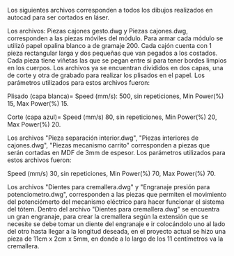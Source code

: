 Los siguientes archivos corresponden a todos los dibujos realizados en autocad para ser cortados en láser.

Los archivos: Piezas cajones gesto.dwg y Piezas cajones.dwg, corresponden a las piezas móviles del módulo. Para armar cada módulo se utilizó papel opalina blanco a de gramaje 200. Cada cajón cuenta con 1 pieza rectangular larga y dos pequeñas que van pegados a los costados. Cada pieza tiene viñetas las que se pegan entre si para tener bordes limpios en los cuerpos.
Los archivos ya se encuentran divididos en dos capas, una de corte y otra de grabado para realizar los plisados en el papel. Los parámetros utilizados para estos archivos fueron: 

Plisado (capa blanca)= Speed (mm/s): 500, sin repeticiones, Min Power(%) 15, Max Power(%) 15.

Corte (capa azul)= Speed (mm/s) 80, sin repeticiones, Min Power(%) 20, Max Power(%) 20.

Los archivos "Pieza separación interior.dwg", "Piezas interiores de cajones.dwg", "Piezas mecanismo carrito" corresponden a piezas que serán cortadas en MDF de 3mm de espesor. Los parámetros utilizados para estos archivos fueron:

Speed (mm/s) 30, sin repeticiones, Min Power(%) 70, Max Power(%) 70.


Los archivos "Dientes para cremallera.dwg" y "Engranaje presión para potenciometro.dwg", corresponden a las piezas que permiten el movimiento del potenciómerto del mecanismo eléctrico para hacer funcionar el sistema del tótem. 
Dentro del archivo "Dientes para cremallera.dwg" se encuentra un gran engranaje, para crear la cremallera según la extensión que se necesite se debe tomar un diente del engranaje e ir colocándolo uno al lado del otro hasta llegar a la longitud deseada, en el proyecto actual se hizo una pieza de 11cm x 2cm x 5mm, en donde a lo largo de los 11 centímetros va la cremallera.
